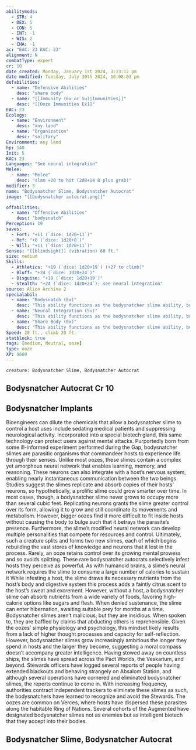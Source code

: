 ```yaml
---
abilitymods:
  - STR: 4
  - DEX: 5
  - CON: 5
  - INT: -1
  - WIS: 2
  - CHA: -1
ac: "EAC: 23 KAC: 23"
alignment: N
combatType: expert
cr: 10
date created: Monday, January 1st 2024, 3:13:12 pm
date modified: Tuesday, July 30th 2024, 10:08:03 pm
defabilities:
  - name: "Defensive Abilities"
    desc: "share body"
  - name: "[[Immunity (Ex or Su)|Immunities]]"
    desc: "[[Ooze Immunities Ex]]"
EAC: 23
Ecology:
  - name: "Environment"
    desc: "any land"
  - name: "Organization"
    desc: "solitary"
Environment: any land
hp: 140
Init: 5
KAC: 23
Languages: "See neural integration"
Melee:
  - name: "Melee"
    desc: "slam +20 to hit (2d8+14 B plus grab)"
modifier: 5
name: "Bodysnatcher Slime, Bodysnatcher Autocrat"
image: "[[bodysnatcher autocrat.png]]"

offabilities:
  - name: "Offensive Abilities"
    desc: "bodysnatch"
Perception: 19
saves:
  - Fort: "+11 (`dice: 1d20+11`)"
  - Ref: "+8 (`dice: 1d20+8`)"
  - Will: "+11 (`dice: 1d20+11`)"
Senses: "[[blindsight]] (vibration) 60 ft."
size: medium
Skills:
  - Athletics: "+19 (`dice: 1d20+19`) (+27 to climb)"
  - Bluff: "+24 (`dice: 1d20+24`)"
  - Disguise: "+19 (`dice: 1d20+19`)"
  - Stealth: "+24 (`dice: 1d20+24`); see neural integration"
source: Alien Archive 2 
specialabil:
  - name: "Bodysnatch (Ex)"
    desc: "This ability functions as the bodysnatcher slime ability, but the autocrat can infest a Medium, Large, or Huge creature (fortitude DC 19 negates). The autocrat can also use any of the creature’s supernatural abilities. It takes a DC 25 Medicine check to expel an autocrat, and each failed check deals the host 2d6 damage."
  - name: "Neural Integration (Su)"
    desc: "This ability functions as the bodysnatcher slime ability, but the skill bonus is +19."
  - name: "Share Body (Ex)"
    desc: "This ability functions as the bodysnatcher slime ability, but the autocrat leaves the host only after taking 70 or more damage."
Speed: 20 ft., climb 20 ft.
statblock: true
tags: [medium, Neutral, ooze]
type: ooze
XP: 9600
---
```


```statblock
creature: Bodysnatcher Slime, Bodysnatcher Autocrat
```

## Bodysnatcher Autocrat Cr 10

## Bodysnatcher Implants

Bioengineers can dilute the chemicals that allow a bodysnatcher slime to control a host
uses include sedating medical patients and suppressing neurological activity. Incorporated into a special biotech gland, this same technology can protect users against mental attacks.
Purportedly born from some ill-informed experiment performed during the Gap, bodysnatcher slimes are parasitic organisms that commandeer hosts to experience life through their senses. Unlike most oozes, these slimes contain a complex yet amorphous neural network that enables learning, memory, and reasoning. These neurons can also integrate with a host’s nervous system, enabling nearly instantaneous communication between the two beings. Studies suggest the slimes replicate and absorb copies of their hosts’ neurons, so hypothetically, a prolific slime could grow smarter over time.
In most cases, though, a bodysnatcher slime never grows to occupy more than several cubic feet. Replicating neurons grants the slime greater control over its form, allowing it to grow and still coordinate its movements and metabolism. However, bigger oozes find it more difficult to fit inside hosts without causing the body to bulge such that it betrays the parasite’s presence. Furthermore, the slime’s modified neural network can develop multiple personalities that compete for resources and control. Ultimately, such a creature splits and forms two new slimes, each of which begins rebuilding the vast stores of knowledge and neurons that it lost in the process. Rarely, an ooze retains control over its growing mental prowess and so avoids splitting. These rare bodysnatcher autocrats selectively infest hosts they perceive as powerful.
As with humanoid brains, a slime’s neural network requires the slime to consume a large number of calories to sustain it While infesting a host, the slime draws its necessary nutrients from the host’s body and digestive system
this process adds a faintly citrus scent to the host’s sweat and excrement. However, without a host, a bodysnatcher slime can absorb nutrients from a wide variety of foods, favoring high-calorie options like sugars and flesh. When denied sustenance, the slime can enter hibernation, awaiting suitable prey for months at a time.
Bodysnatcher slimes aren’t malicious, but they are insidious. When spoken to, they are baffled by claims that abducting others is reprehensible. Given the oozes’ simple physiology and psychology, this mindset likely results from a lack of higher thought processes and capacity for self-reflection. However, bodysnatcher slimes grow increasingly ambitious the longer they spend in hosts and the larger they become, suggesting a moral compass doesn’t accompany greater intelligence.
Having stowed away on countless ships, the slimes have spread across the Pact Worlds, the Veskarium, and beyond. Stewards officers have logged several reports of people having extended blackouts and behaving strangely on Absalom Station, and although several operations have cornered and eliminated bodysnatcher slimes, the reports continue to come in. With increasing frequency, authorities contract independent trackers to eliminate these slimes
as such, the bodysnatchers have learned to recognize and avoid the Stewards. The oozes are common on Verces, where hosts have dispersed these parasites along the habitable Ring of Nations. Several cohorts of the Augmented have designated bodysnatcher slimes not as enemies but as intelligent biotech that they accept into their bodies.

## Bodysnatcher Slime, Bodysnatcher Autocrat
